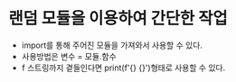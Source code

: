 # 랜덤 모듈을 이용하여 간단한 작업
- import를 통해 주어진 모듈을 가져와서 사용할 수 있다.
- 사용방법은 변수 = 모듈.함수
- f 스트링까지 곁들인다면 print(f'{} {}')형태로 사용할 수 있다.